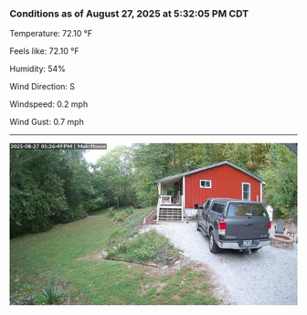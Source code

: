 ### Conditions as of August 27, 2025 at 5:32:05 PM CDT 

Temperature: 72.10 &deg;F

Feels like: 72.10 &deg;F

Humidity: 54%

Wind Direction: S

Windspeed: 0.2 mph

Wind Gust: 0.7 mph

---

<img src="./images/latest.jpeg"/>

